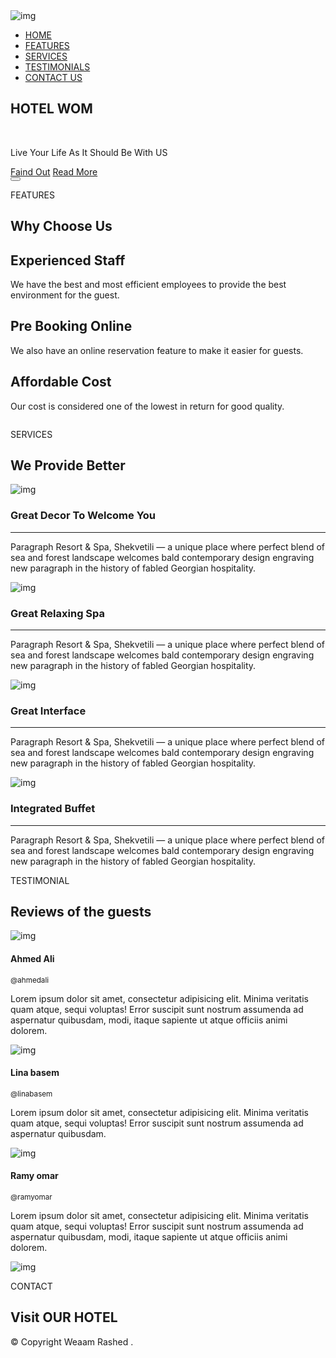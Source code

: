 
<html>
	<head>
		<title>Hotel WOM</title>
		<meta charset="utf-8">
		<meta name="viewport" content="width =device-width,initial-scale=1">
		<link rel="stylesheet" href="hotelstyle.css">
		<link rel="stylesheet" href="Hover-master/Hover-master/css/hover.css">
		<link rel="stylesheet" href="https://stackpath.bootstrapcdn.com/font-awesome/4.7.0/css/font-awesome.min.css">
		<link rel="preconnect" href="https://fonts.gstatic.com">
<link href="https://fonts.googleapis.com/css2?family=Poiret+One&display=swap" rel="stylesheet">
		<link rel="preconnect" href="https://fonts.gstatic.com">
<link href="https://fonts.googleapis.com/css2?family=Megrim&display=swap" rel="stylesheet">
		<link rel="preconnect" href="https://fonts.gstatic.com">
<link href="https://fonts.googleapis.com/css2?family=Raleway&display=swap" rel="stylesheet">
	</head>
	<body>
		<section id="banner">
			<img src="hotel-img/woom.png" alt="img" class="logo hvr-wobble-horizontal">
			<div id="Navbar">
			<nav>
				<ul>
					<li><a href="#banner" class="hvr-pulse-shrink cc_pointer">HOME</a></li>
					<li><a href="#feature" class="hvr-pulse-shrink cc_pointer">FEATURES</a></li>
					<li><a href="#Service" class="hvr-pulse-shrink cc_pointer">SERVICES</a></li>
					<li><a href="#testimonial" class="hvr-pulse-shrink cc_pointer">TESTIMONIALS</a></li>
					<li><a href="#footer" class="hvr-pulse-shrink cc_pointer">CONTACT US</a></li>
				</ul>
			</nav>
		</div>
			<div class="banner-text">
				<h1 href="#" class="hvr-bounce-in">HOTEL WOM</h1>
				<br>
				<p>Live Your Life As It Should Be With US</p>
				<div class="banner-btn">
					<a href="#" class="hvr-bounce-to-right cc_pointer">Faind Out</a>
<!--
					<a href="#"><span></span>Faind Out</a>
					<a href="#"><span></span>Read More</a>
-->
					<a href="#" class="hvr-bounce-to-left cc_pointer">Read More</a>
				</div>
			</div>
			<button id="btn"><a href="#banner"><img class="imgo" src="hotel-img/top-2.png" alt=""></a></button>
		</section>
		<!--features-->
		<section id="feature">
			<div class="title-text">
				<p>FEATURES</p>
				<h1>Why Choose Us</h1>
			</div>
			<div class="feature-box">
				<div class="features">
				<!--1-->	<h1>Experienced Staff </h1>
					<div class="features-desc">
						<div class="feature-icon">
							<i class="fa fa-shield hvr-backward"></i>
						</div>
						<div class="feature-text">
							<p>We have the best and most efficient employees to provide the best environment for the guest.</p>
						</div>
					</div>
				<!--2-->	<h1>Pre Booking Online</h1>
					<div class="features-desc">
						<div class="feature-icon">
							<i class="fa fa-check-square-o hvr-backward"></i>
						</div>
						<div class="feature-text">
							<p>We also have an online reservation feature to make it easier for guests.</p>
						</div>
					</div>
				<!--3-->	<h1>Affordable Cost</h1>
					<div class="features-desc">
						<div class="feature-icon">
							<i class="fa fa-usd hvr-backward"></i>
						</div>
						<div class="feature-text">
							<p>Our cost is considered one of the lowest in return for good quality.</p>
						</div>
					</div>
				</div>
				<div class="features-img">
					<img  class="hvr-bob" src="hotel-img/man.png" alt=""> 
				</div>
			</div>
		</section>
		<!--Service-->
		<section id="Service">
			<div class="title-text">
				<p>SERVICES</p>
				<h1>We Provide Better</h1>
			</div>
			<div class="service-box">
				<div class="single-service">
					<img src="hotel-img/pexels-tomas-anunziata-695193.jpg" alt="img">
					<div class="overlay"></div>
					<div class="service-desc">
						<h3>Great Decor To Welcome You</h3>
						<hr>
						<p>Paragraph Resort & Spa, Shekvetili — a unique place where perfect blend of sea and forest landscape welcomes bald contemporary design engraving new paragraph in the history of fabled Georgian hospitality. </p>
					</div>
				</div>
				<div class="single-service">
					<img src="hotel-img/young-woman-relaxing-spa-salon.jpg" alt="img">
					<div class="overlay"></div>
					<div class="service-desc">
						<h3>Great Relaxing Spa</h3>
						<hr>
						<p>Paragraph Resort & Spa, Shekvetili — a unique place where perfect blend of sea and forest landscape welcomes bald contemporary design engraving new paragraph in the history of fabled Georgian hospitality. </p>
					</div>
				</div>
				<div class="single-service">
					<img src="hotel-img/jamison-cameron-Xhen2-WcO9I-unsplash.jpg" alt="img">
					<div class="overlay"></div>
					<div class="service-desc">
						<h3>Great Interface</h3>
						<hr>
						<p>Paragraph Resort & Spa, Shekvetili — a unique place where perfect blend of sea and forest landscape welcomes bald contemporary design engraving new paragraph in the history of fabled Georgian hospitality. </p>
					</div>
				</div>
				<div class="single-service">
					<img src="hotel-img/assortment-fresh-pastry-table-buffet.jpg" alt="img">
					<div class="overlay"></div>
					<div class="service-desc">
						<h3>Integrated Buffet</h3>
						<hr>
						<p>Paragraph Resort & Spa, Shekvetili — a unique place where perfect blend of sea and forest landscape welcomes bald contemporary design engraving new paragraph in the history of fabled Georgian hospitality. </p>
					</div>
				</div>
			</div>
		</section>
		<!--Testimonial-->
		<section id="testimonial">
			<div class="title-text">
				<p>TESTIMONIAL</p>
				<h1>Reviews of the guests</h1>
			</div>
			<div class="testimonial-row">
			 	<div class="testimonial-col">
					<div class="user">
						<img src="hotel-img/unnamed.jpg" alt="img">
						<div class="user-info">
							<h4>Ahmed Ali<i class="fa fa-twitter"></i> </h4>
							<small>@ahmedali</small>
						</div>
					</div>
					<p>Lorem ipsum dolor sit amet, consectetur adipisicing elit. Minima veritatis quam atque, sequi voluptas! Error suscipit sunt nostrum assumenda ad aspernatur quibusdam, modi, itaque sapiente ut atque officiis animi dolorem.</p>
				</div>
			 	<div class="testimonial-col">
					<div class="user">
						<img src="hotel-img/jacqueline_oneill.jpg" alt="img" >
						<div class="user-info">
							<h4>Lina basem<i class="fa fa-twitter"></i> </h4>
							<small>@linabasem</small>
						</div>
					</div>
					<p>Lorem ipsum dolor sit amet, consectetur adipisicing elit. Minima veritatis quam atque, sequi voluptas! Error suscipit sunt nostrum assumenda ad aspernatur quibusdam.</p>
				</div>
			 	<div class="testimonial-col">
					<div class="user">
						<img src="hotel-img/portrait-defaut.jpg" alt="img">
						<div class="user-info">
							<h4>Ramy omar<i class="fa fa-twitter"></i> </h4>
							<small>@ramyomar</small>
						</div>
					</div>
					<p>Lorem ipsum dolor sit amet, consectetur adipisicing elit. Minima veritatis quam atque, sequi voluptas! Error suscipit sunt nostrum assumenda ad aspernatur quibusdam, modi, itaque sapiente ut atque officiis animi dolorem.</p>
				</div>
			</div>
		</section>
		<!--footer-->
		<section id="footer">
			<img src="hotel-img/wommmm.png" alt="img" class="footer-img">
			<div class="title-text">
				<p>CONTACT</p>
				<h1>Visit OUR HOTEL</h1>
			</div>
			<div class="social-links">
				<i class="fa fa-facebook"></i>
				<i class="fa fa-instagram"></i>
				<i class="fa fa-twitter"></i>
				<i class="fa fa-youtube-play"></i>
				<p>© Copyright Weaam Rashed . </p>
			</div>
		</section>
	</body>
</html>
